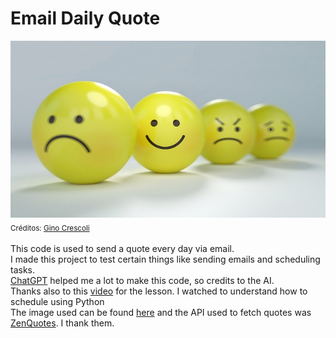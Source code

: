 # Email Daily Quote
![Smiley](smiley.jpg)<br/>
<sub>Créditos: [Gino Crescoli](https://pixabay.com/pt/photos/risonho-emoticon-raiva-bravo-2979107/)</sub><br/><br/>
This code is used to send a quote every day via email. <br/>
I made this project to test certain things like sending emails and scheduling tasks. <br/> 
[ChatGPT](https://openai.com/blog/chatgpt) helped me a lot to make this code, so credits to the AI. <br/>
Thanks also to this [video](https://www.youtube.com/watch?v=yDPQfj4bZY8) for the lesson. I watched to understand how to schedule using Python <br/>
The image used can be found [here](https://pixabay.com/pt/photos/risonho-emoticon-raiva-bravo-2979107/) and the API used to fetch quotes was [ZenQuotes](https://zenquotes.io/). I thank them.
